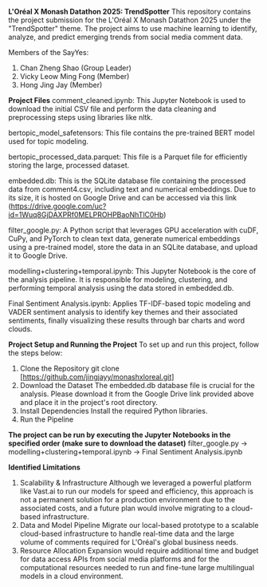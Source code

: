 **L'Oréal X Monash Datathon 2025: TrendSpotter**
This repository contains the project submission for the L'Oréal X Monash Datathon 2025 under the "TrendSpotter" theme. The project aims to use machine learning to identify, analyze, and predict emerging trends from social media comment data.

Members of the SayYes:
1. Chan Zheng Shao (Group Leader)
2. Vicky Leow Ming Fong (Member)
3. Hong Jing Jay (Member)

**Project Files**
comment_cleaned.ipynb: This Jupyter Notebook is used to download the initial CSV file and perform the data cleaning and preprocessing steps using libraries like nltk.

bertopic_model_safetensors: This file contains the pre-trained BERT model used for topic modeling.

bertopic_processed_data.parquet: This file is a Parquet file for efficiently storing the large, processed dataset.

embedded.db: This is the SQLite database file containing the processed data from comment4.csv, including text and numerical embeddings. Due to its size, it is hosted on Google Drive and can be accessed via this link (https://drive.google.com/uc?id=1Wuq8GjDAXPRf0MELPROHPBaoNhTlC0Hb)

filter_google.py: A Python script that leverages GPU acceleration with cuDF, CuPy, and PyTorch to clean text data, generate numerical embeddings using a pre-trained model, store the data in an SQLite database, and upload it to Google Drive.

modelling+clustering+temporal.ipynb: This Jupyter Notebook is the core of the analysis pipeline. It is responsible for modeling, clustering, and performing temporal analysis using the data stored in embedded.db.

Final Sentiment Analysis.ipynb: Applies TF-IDF-based topic modeling and VADER sentiment analysis to identify key themes and their associated sentiments, finally visualizing these results through bar charts and word clouds.

**Project Setup and Running the Project**
To set up and run this project, follow the steps below:

1. Clone the Repository
git clone [https://github.com/jingjayy/monashxloreal.git]
2. Download the Dataset
The embedded.db database file is crucial for the analysis. Please download it from the Google Drive link provided above and place it in the project's root directory.
3. Install Dependencies
Install the required Python libraries.
4. Run the Pipeline

**The project can be run by executing the Jupyter Notebooks in the specified order (make sure to download the dataset)**
filter_google.py -> modelling+clustering+temporal.ipynb -> Final Sentiment Analysis.ipynb

**Identified Limitations**
1. Scalability & Infrastructure
 Although we leveraged a powerful platform like Vast.ai to run our models for speed and efficiency, this approach is not a permanent solution for a production environment due to the associated costs, and a future plan would involve migrating to a cloud-based infrastructure.
2. Data and Model Pipeline
 Migrate our local-based prototype to a scalable cloud-based infrastructure to handle real-time data and the large volume of comments required for L'Oréal's global business needs.
3. Resource Allocation
 Expansion would require additional time and budget for data access APIs from social media platforms and for the computational resources needed to run and fine-tune large multilingual models in a cloud environment.
